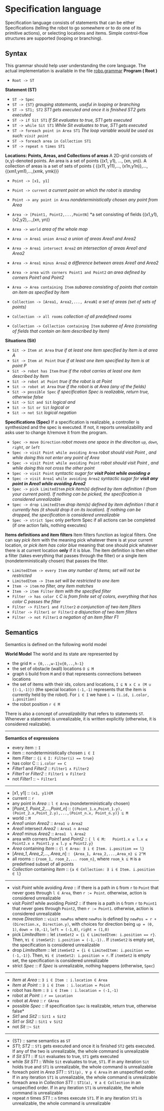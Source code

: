 # Specification language
Specification language consists of statements that can be either Specifications (telling the robot to go somewhere or to do one of its primitive actions), or selecting locations and items. Simple control-flow structures are supported (looping or branching).



## Syntax
This grammar should help user understanding the core language. The actual implementation is available in the file [robo.grammar](https://gitlab.mpi-sws.org/gavran/sempre-interactive/blob/master/interactive/robo.grammar)
 **Program ( Root )**

   - `Root -> ST`



**Statement (ST)**
 
 - `ST -> Spec`
 - `ST -> {ST}` *grouping statements, useful in looping or branching*
 - `ST -> ST1; ST2` *ST1 gets executed and once it is finished ST2 gets executed*
 - `ST -> if Sit ST1`  *If Sit evaluates to true, ST1 gets executed*
 - `ST -> while Sit ST1`  *While Sit evaluates to true, ST1 gets executed*
 - `ST -> foreach point in Area ST1` *The loop variable would be used as such: `visit point`*
 - `ST -> foreach area in Collection ST1`
 - `ST -> repeat n times ST1`

**Locations: Points, Areas, and Collections of areas**
A 2D-grid consists of (x,y)-denoted points. An area is a set of points {(x1, y1), ..., (xn, yn)}. A collection of areas is a set of sets of points { {(x11, y11),..., (x1n,y1n)},...,{(xm1,ym1),...,(xmk, ymk)}}

  - `Point -> [x1, y1]`
  - `Point -> current` *a current point on which the robot is standing*
  - `Point -> any point in Area` *nondeterministically chosen any point from Area*
  - `Area -> [Point1, Point2,...,PointN]` *a set consisting of fields {(x1,y1),(x2,y2),...,(xn, yn)}
  - `Area -> world` *area of the whole map*
  - `Area -> Area1 union Area2` *a union of areas Area1 and Area2*
  - `Area -> Area1 intersect Area2` *an intersection of areas Area1 and Area2*
  - `Area -> Area1 minus Area2` *a difference between areas Area1 and Area2*
  - `Area -> area with corners Point1 and Point2` *an area defined by corners Point1 and Point2*
  - `Area -> Area containing Item` *subarea consisting of points that contain an item as specified by Item*
  - `Collection -> [Area1, Area2,..., AreaN]` *a set of areas (set of sets of points)*
  
  - `Collection -> all rooms` *collection of all predefined rooms*
  - `Collection -> Collection containing Item` *subarea of Area (consisting of fields that contain an item described by Item)*


**Situations (Sit)**
 
 - `Sit -> Item at Area` *true if at least one item specified by Item is at area A*
 - `Sit -> Item at Point` *true if at least one item specified by Item is at point P*
 - `Sit -> robot has Item` *true if the robot carries at least one item described by Item*
 - `Sit -> robot at Point` *true if the robot is at Point*
 - `Sit -> robot at Area` *true if the robot is at Area (any of the fields)*
 - `Sit -> possible Spec`  *if specification Spec is realizable, return true, otherwise false*
 - `Sit -> Sit and Sit` *logical and*
 - `Sit -> Sit or Sit` *logical or*
 - `Sit -> not Sit` *logical negation*

**Specifications (Spec)**
If a specification is realizable, a controller is synthesized and the spec is executed. If not, it reports unrealizability and asks user to change it/remove it from the program. 
 
  - `Spec -> move Direction` *robot moves one space in the direciton `up`, `down`, `right`, or `left`*
  - `Spec -> visit Point while avoiding Area`  *robot should visit Point , and while doing this not enter any point of Area* 
  - `Spec -> visit Point while avoiding Point`  *robot should visit Point , and while doing this not cross the other point* 
  - `Spec -> visit Point`  *syntactic sugar for __visit Point while avoiding $`\emptyset`$__* 
  - `Spec -> visit Area1 while avoiding Area2` *syntactic sugar for __visit any point in Area1 while avoiding Area2__*
  - `Spec -> pick LimitedItem` *pick item(s) defined by item definition I (from your current point). If nothing can be picked, the specification is considered unrealizable*
  - `Spec -> drop LimitedItem` *drop item(s) defined by item definition I that it currently has (it should drop it on its location). If nothing can be dropped, the specification is considered unrealizable*
  - `Spec -> strict Spec` only perform Spec if all actions can be completed (if one action fails, nothing executes)

**Items definitions and item filters**
Item filters function as logical filters. One can say _pick item_ with the meaning pick whatever there is at your current location, or _pick item has color blue_ meaning that one should pick whatever there is at current location **only** if it is blue. The item definition is then either a filter (takes everything that passes through the filter) or a single item (nondeterministically chosen) that passes the filter.

  - `LimitedItem -> every Item` _any number of items; set will not be restricted_
  - `LimitedItem -> Item` _set will be restricted to one item_
  - `Item -> item` _no filter, any item matches_
  - `Item -> item Filter` _item with the specified filter_
  - `Filter -> has color C` _C is from finite set of colors, everything that has color C passes the filter_
  - `Filter -> Filter1 and Filter2`  _a conjunction of two item filters_
  - `Filter -> Filter1 or Filter2` _a disjunction of two item filters_
  - `Filter -> not Filter1` _a negation of an item filter F1_
  
## Semantics

Semantics is defined on the following world model

**World Model**
The world and its state are represented by 
 - the grid `M = {0,..,w-1}x{0,..,h-1}`  
 - the set of obstacle (wall) locations `O ⊆ M` 
 - graph `G` build from `M` and `O` that represents connections between locations
 - the set of items with their ids, colors and locations, `I ⊆ N x C x (M ∪ {(-1,-1)})` (the special location `(-1,-1)` represents that the item is currently held by the robot). For  `i ∈ I` we have `i = (i.id, i.color, i.position)`
 - the robot position `r ∈ M`
 
 There is also a concept of *unrealizability* that refers to statements `ST`. Whenever a statement is unrealizable, it is written explicitly (otherwise, it is considered realizable). 
 
---

**Semantics of expressions**

 - every item                          :: `I`
 - item                              :: nondeterministically chosen `i ∈ I`
 - item *Filter*                         :: `{i ∈ I: Filter(i) == true}`
 - has color C        :: `i.color == C`
 -  *Filter1*  and *Filter2* :: `Filter1 ∧ Filter2`
 - *Filter1* or *Filter2* :: `Filter1 ∨ Filter2`
 - not *Filter1* :: `¬ Filter1`
 
 ---
 
 - [x1, y1] :: `(x1, y1)∈M` 
 - current :: `r`
  - any point in *Area* :: `l ∈ Area` (nondeterministically chosen)
  - [*Point_1*, *Point_2*,...,*Point_n*] :: `{(Point_1.x,Point_1.y),(Point_2.x,Point_2.y),...,(Point_n.x, Point_n.y)} ⊆ M`
  - world :: `M`
  - *Area1* union *Area2* :: `Area1 ∪ Area2`
  - *Area1* intersect *Area2* :: `Area1 ∩ Area2`
  - *Area1* minus *Area2* :: `Area1  \ Area2`
  - area with corners *Point1* and *Point2* :: `{ l ∈ M:   Point1.x ≤ l.x ≤ Point2.x ∧ Point1.y ≤ l.y ≤ Point2.y}`
  - *Area* containing *Item* ::  `{l ∈ Area: ∃ i ∈ Item. i.position == l}`
  - [*Area_1*, *Area_2*,..., *Area_n*] ::  ` {Area_1, Area_2,...,Area_n} ⊆ 2^M`
  - all rooms :: `{room_1, room_2,... room_n}`, where `room_k ⊆ M` is a predefined subset of all points 
  - *Collection* containing *Item* ::  `{a ∈ Collection: ∃ i ∈ Item. i.position ∈ l}`
  
---

    
  - visit *Point* while avoiding *Area* :: if there is a path in `G` from `r` to `Point` that never goes through `l ∈ Area`, then `r := Point`. otherwise, action is considered unrealizable 
  - visit *Point1* while avoiding *Point2* :: if there is a path in `G` from `r` to `Point1 `that never goes through `Point2`, then `r := Point1`. otherwise, action is considered unrealizable 
  - move *Direction* :: `visit newPos` where `newPos` is defined by `newPos = r + (Direction.x, Direction.y)`, with choices for direction being `up = (0, 1)`, `down = (0,-1)`, `left = (-1,0)`, `right = (1,0)`
  - pick *LimitedItem*  :: let `itemSet2 = {i ∈ LimitedItem: i.position == r}`. Then, `∀i ∈ itemSet2: i.position = (-1,-1).`. If `itemSet2` is empty set, the specification is considered unrealizable
  - drop *LimitedItem* :: let `itemSet2 = {i ∈ LimitedItem: i.position == (-1,-1)}`. Then, `∀i ∈ itemSet2: i.position = r`. If `itemSet2` is empty set, the specification is considered unrealizable
  - strict *Spec* :: if *Spec* is unrealizable, nothing happens (otherwise, `Spec`)
  
---

 - *Item* at *Area* ::   `∃ i ∈ Item : i.location ∈ Area `
 - *Item* at *Point* ::  `∃ i ∈ Item : i.location = Point `
 - robot has *Item* ::   `∃ i ∈ Item : i.location = (-1,-1) `
 - robot at *Point* ::  `r == Location`
 - robot at *Area* ::  `r ∈Area`
 - possible *Spec* :: if specification `Spec` is realizable, return true, otherwise false*
 - *Sit1* and *Sit2* ::  `Sit1 ∧ Sit2`
 - *Sit1* or *Sit2* :: `Sit1 ∨ Sit2`
 - not *Sit* ::`¬ Sit`
 
---

 -  {ST} :: same semantics as `ST`
 - *ST1*; *ST2* :: `ST1` gets executed and once it is finished `ST2` gets executed. If any of the two is unrealizable, the whole command is unrealizable
 - if *Sit* *ST1*  :: If `Sit` evaluates to true, `ST1` gets executed
 - while *Sit* *ST1* ::  While `Sit` evaluates to true, `ST1`. If in any iteration `Sit` holds true and `ST1` is unrealizable, the whole command is unrealizable
 - foreach point in *Area* *ST1* :: `ST1(p), ∀ p ∈ Area` in an unspecified order. If in any iteration `ST1` is unrealizable, the whole command is unrealizable
 - foreach area in *Collection* *ST1* :: `ST1(a), ∀ a ∈ Collection` in an unspecified order. If in any iteration `ST1` is unrealizable, the whole command is unrealizable
 - repeat *n* times *ST1* :: `n` times execute `ST1`. If in any iteration `ST1` is unrealizable, the whole command is unrealizable


 